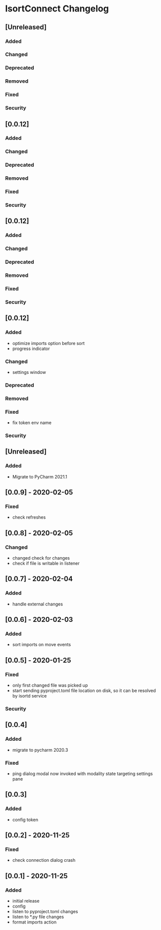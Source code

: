 <!-- Keep a Changelog guide -> https://keepachangelog.com -->

# IsortConnect Changelog
## [Unreleased]
### Added

### Changed

### Deprecated

### Removed

### Fixed

### Security
## [0.0.12]
### Added

### Changed

### Deprecated

### Removed

### Fixed

### Security
## [0.0.12]
### Added

### Changed

### Deprecated

### Removed

### Fixed

### Security
## [0.0.12]
### Added
- optimize imports option before sort
- progress indicator

### Changed
- settings window

### Deprecated

### Removed

### Fixed
- fix token env name

### Security

## [Unreleased]

### Added

- Migrate to PyCharm 2021.1

## [0.0.9] - 2020-02-05
### Fixed
- check refreshes

## [0.0.8] - 2020-02-05
### Changed

- changed check for changes
- check if file is writable in listener

## [0.0.7] - 2020-02-04 

### Added
- handle external changes

## [0.0.6] - 2020-02-03

### Added
- sort imports on move events

## [0.0.5] - 2020-01-25

### Fixed

- only first changed file was picked up
- start sending pyproject.toml file location on disk, so it can be resolved by isortd service

### Security

## [0.0.4]

### Added

- migrate to pycharm 2020.3

### Fixed

- ping dialog modal now invoked with modality state targeting settings pane

## [0.0.3]

### Added

- config token

## [0.0.2] - 2020-11-25

### Fixed

- check connection dialog crash

## [0.0.1] - 2020-11-25

### Added

- initial release
- config
- listen to pyproject.toml changes
- listen to *.py file changes
- format imports action

